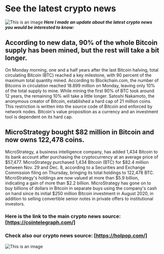 # See the latest crypto news
![This is an image](https://pbs.twimg.com/profile_images/1062416562316066817/Yi9QoECs_400x400.jpg)
***Here I made an update about the latest crypto news you would be interested to know:***
## According to new data, 90% of the whole Bitcoin supply has been mined, but the rest will take a bit longer.
On Monday morning, one and a half years after the last Bitcoin halving, total circulating Bitcoin (BTC) reached a key milestone, with 90 percent of the maximum total quantity mined.
According to Blockchain.com, the number of Bitcoins in circulation reached 18.899 million on Monday, leaving only 10% of the total supply to mine. While mining the first 90% of BTC took around 12 years, the remaining 10% will take a little longer.
Satoshi Nakamoto, the anonymous creator of Bitcoin, established a hard cap of 21 million coins. This restriction is written into the source code of Bitcoin and enforced by network nodes. Bitcoin's value proposition as a currency and an investment tool is dependent on its hard cap.

## MicroStrategy bought $82 million in Bitcoin and now owns 122,478 coins.
MicroStrategy, a business intelligence company, has added 1,434 Bitcoin to its bank account after purchasing the cryptocurrency at an average price of $57,477.
MicroStrategy purchased 1,434 Bitcoin (BTC) for $82.4 million between Nov. 29 and Dec. 8, according to a Securities and Exchange Commission filing on Thursday, bringing its total holdings to 122,478 BTC.
MicroStrategy's holdings are now valued at more than $5.9 billion, indicating a gain of more than $2.2 billion. MicroStrategy has gone on to buy billions of dollars in Bitcoin in separate buys using the company's cash on hand since its initial $250 million Bitcoin investment in August 2020, in addition to selling convertible senior notes in private offers to institutional investors.

### Here is the link to the main crypto news source: [https://cointelegraph.com/]

### Check also our crypto news source: [https://holpop.com/]

![This is an image](https://holpop.com/wp-content/uploads/2018/01/logo-1.jpg)